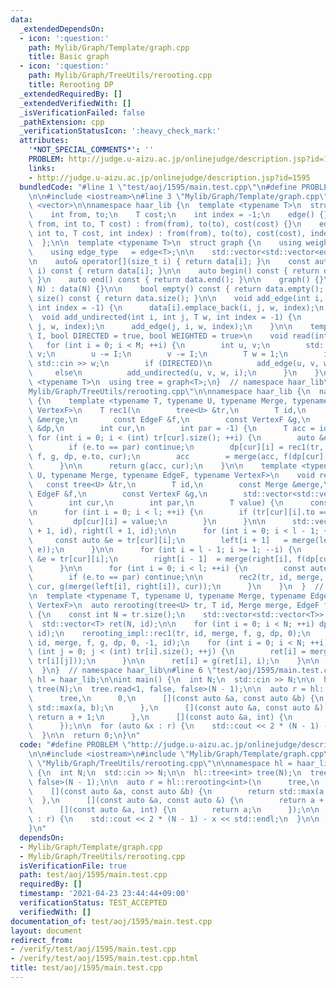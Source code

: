 ```yaml
---
data:
  _extendedDependsOn:
  - icon: ':question:'
    path: Mylib/Graph/Template/graph.cpp
    title: Basic graph
  - icon: ':question:'
    path: Mylib/Graph/TreeUtils/rerooting.cpp
    title: Rerooting DP
  _extendedRequiredBy: []
  _extendedVerifiedWith: []
  _isVerificationFailed: false
  _pathExtension: cpp
  _verificationStatusIcon: ':heavy_check_mark:'
  attributes:
    '*NOT_SPECIAL_COMMENTS*': ''
    PROBLEM: http://judge.u-aizu.ac.jp/onlinejudge/description.jsp?id=1595
    links:
    - http://judge.u-aizu.ac.jp/onlinejudge/description.jsp?id=1595
  bundledCode: "#line 1 \"test/aoj/1595/main.test.cpp\"\n#define PROBLEM \"http://judge.u-aizu.ac.jp/onlinejudge/description.jsp?id=1595\"\
    \n\n#include <iostream>\n#line 3 \"Mylib/Graph/Template/graph.cpp\"\n#include\
    \ <vector>\n\nnamespace haar_lib {\n  template <typename T>\n  struct edge {\n\
    \    int from, to;\n    T cost;\n    int index = -1;\n    edge() {}\n    edge(int\
    \ from, int to, T cost) : from(from), to(to), cost(cost) {}\n    edge(int from,\
    \ int to, T cost, int index) : from(from), to(to), cost(cost), index(index) {}\n\
    \  };\n\n  template <typename T>\n  struct graph {\n    using weight_type = T;\n\
    \    using edge_type   = edge<T>;\n\n    std::vector<std::vector<edge<T>>> data;\n\
    \n    auto& operator[](size_t i) { return data[i]; }\n    const auto& operator[](size_t\
    \ i) const { return data[i]; }\n\n    auto begin() const { return data.begin();\
    \ }\n    auto end() const { return data.end(); }\n\n    graph() {}\n    graph(int\
    \ N) : data(N) {}\n\n    bool empty() const { return data.empty(); }\n    int\
    \ size() const { return data.size(); }\n\n    void add_edge(int i, int j, T w,\
    \ int index = -1) {\n      data[i].emplace_back(i, j, w, index);\n    }\n\n  \
    \  void add_undirected(int i, int j, T w, int index = -1) {\n      add_edge(i,\
    \ j, w, index);\n      add_edge(j, i, w, index);\n    }\n\n    template <size_t\
    \ I, bool DIRECTED = true, bool WEIGHTED = true>\n    void read(int M) {\n   \
    \   for (int i = 0; i < M; ++i) {\n        int u, v;\n        std::cin >> u >>\
    \ v;\n        u -= I;\n        v -= I;\n        T w = 1;\n        if (WEIGHTED)\
    \ std::cin >> w;\n        if (DIRECTED)\n          add_edge(u, v, w, i);\n   \
    \     else\n          add_undirected(u, v, w, i);\n      }\n    }\n  };\n\n  template\
    \ <typename T>\n  using tree = graph<T>;\n}  // namespace haar_lib\n#line 4 \"\
    Mylib/Graph/TreeUtils/rerooting.cpp\"\n\nnamespace haar_lib {\n  namespace rerooting_impl\
    \ {\n    template <typename T, typename U, typename Merge, typename EdgeF, typename\
    \ VertexF>\n    T rec1(\n        tree<U> &tr,\n        T id,\n        const Merge\
    \ &merge,\n        const EdgeF &f,\n        const VertexF &g,\n        std::vector<std::vector<T>>\
    \ &dp,\n        int cur,\n        int par = -1) {\n      T acc = id;\n\n     \
    \ for (int i = 0; i < (int) tr[cur].size(); ++i) {\n        auto &e = tr[cur][i];\n\
    \        if (e.to == par) continue;\n        dp[cur][i] = rec1(tr, id, merge,\
    \ f, g, dp, e.to, cur);\n        acc        = merge(acc, f(dp[cur][i], e));\n\
    \      }\n\n      return g(acc, cur);\n    }\n\n    template <typename T, typename\
    \ U, typename Merge, typename EdgeF, typename VertexF>\n    void rec2(\n     \
    \   const tree<U> &tr,\n        T id,\n        const Merge &merge,\n        const\
    \ EdgeF &f,\n        const VertexF &g,\n        std::vector<std::vector<T>> &dp,\n\
    \        int cur,\n        int par,\n        T value) {\n      const int l = tr[cur].size();\n\
    \n      for (int i = 0; i < l; ++i) {\n        if (tr[cur][i].to == par) {\n \
    \         dp[cur][i] = value;\n        }\n      }\n\n      std::vector<T> left(l\
    \ + 1, id), right(l + 1, id);\n\n      for (int i = 0; i < l - 1; ++i) {\n   \
    \     const auto &e = tr[cur][i];\n        left[i + 1]   = merge(left[i], f(dp[cur][i],\
    \ e));\n      }\n\n      for (int i = l - 1; i >= 1; --i) {\n        const auto\
    \ &e = tr[cur][i];\n        right[i - 1]  = merge(right[i], f(dp[cur][i], e));\n\
    \      }\n\n      for (int i = 0; i < l; ++i) {\n        const auto &e = tr[cur][i];\n\
    \        if (e.to == par) continue;\n\n        rec2(tr, id, merge, f, g, dp, e.to,\
    \ cur, g(merge(left[i], right[i]), cur));\n      }\n    }\n  }  // namespace rerooting_impl\n\
    \n  template <typename T, typename U, typename Merge, typename EdgeF, typename\
    \ VertexF>\n  auto rerooting(tree<U> tr, T id, Merge merge, EdgeF f, VertexF g)\
    \ {\n    const int N = tr.size();\n    std::vector<std::vector<T>> dp(N);\n  \
    \  std::vector<T> ret(N, id);\n\n    for (int i = 0; i < N; ++i) dp[i].assign(tr[i].size(),\
    \ id);\n    rerooting_impl::rec1(tr, id, merge, f, g, dp, 0);\n    rerooting_impl::rec2(tr,\
    \ id, merge, f, g, dp, 0, -1, id);\n    for (int i = 0; i < N; ++i) {\n      for\
    \ (int j = 0; j < (int) tr[i].size(); ++j) {\n        ret[i] = merge(ret[i], f(dp[i][j],\
    \ tr[i][j]));\n      }\n\n      ret[i] = g(ret[i], i);\n    }\n\n    return ret;\n\
    \  }\n}  // namespace haar_lib\n#line 6 \"test/aoj/1595/main.test.cpp\"\n\nnamespace\
    \ hl = haar_lib;\n\nint main() {\n  int N;\n  std::cin >> N;\n\n  hl::tree<int>\
    \ tree(N);\n  tree.read<1, false, false>(N - 1);\n\n  auto r = hl::rerooting<int>(\n\
    \      tree,\n      0,\n      [](const auto &a, const auto &b) {\n        return\
    \ std::max(a, b);\n      },\n      [](const auto &a, const auto &) {\n       \
    \ return a + 1;\n      },\n      [](const auto &a, int) {\n        return a;\n\
    \      });\n\n  for (auto &x : r) {\n    std::cout << 2 * (N - 1) - x << std::endl;\n\
    \  }\n\n  return 0;\n}\n"
  code: "#define PROBLEM \"http://judge.u-aizu.ac.jp/onlinejudge/description.jsp?id=1595\"\
    \n\n#include <iostream>\n#include \"Mylib/Graph/Template/graph.cpp\"\n#include\
    \ \"Mylib/Graph/TreeUtils/rerooting.cpp\"\n\nnamespace hl = haar_lib;\n\nint main()\
    \ {\n  int N;\n  std::cin >> N;\n\n  hl::tree<int> tree(N);\n  tree.read<1, false,\
    \ false>(N - 1);\n\n  auto r = hl::rerooting<int>(\n      tree,\n      0,\n  \
    \    [](const auto &a, const auto &b) {\n        return std::max(a, b);\n    \
    \  },\n      [](const auto &a, const auto &) {\n        return a + 1;\n      },\n\
    \      [](const auto &a, int) {\n        return a;\n      });\n\n  for (auto &x\
    \ : r) {\n    std::cout << 2 * (N - 1) - x << std::endl;\n  }\n\n  return 0;\n\
    }\n"
  dependsOn:
  - Mylib/Graph/Template/graph.cpp
  - Mylib/Graph/TreeUtils/rerooting.cpp
  isVerificationFile: true
  path: test/aoj/1595/main.test.cpp
  requiredBy: []
  timestamp: '2021-04-23 23:44:44+09:00'
  verificationStatus: TEST_ACCEPTED
  verifiedWith: []
documentation_of: test/aoj/1595/main.test.cpp
layout: document
redirect_from:
- /verify/test/aoj/1595/main.test.cpp
- /verify/test/aoj/1595/main.test.cpp.html
title: test/aoj/1595/main.test.cpp
---
```


